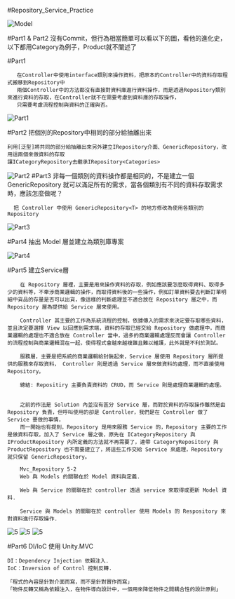 #Repository_Service_Practice

![Model](/READNE用的圖片/0.PNG)

#Part1 & Part2  沒有Commit，但行為相當簡單可以看以下的圖，看他的進化史，以下都用Category為例子，Product就不闡述了

#Part1 

       在Controller中使用interface類別來操作資料，把原本的Controller中的資料存取程式搬移到Repository中       
       兩個Controller中的方法都沒有直接對資料庫進行資料操作，而是透過Repository類別來進行資料的存取，在Controller就不在需要考慮到資料庫的存取操作，
       只需要考慮流程控制與資料的正確與否。
       
 ![Part1](/READNE用的圖片/Part1.PNG)

      

#Part2  把個別的Repository中相同的部分給抽離出來
  
    利用[泛型]將共同的部分給抽離出來另外建立IRepository介面、GenericRepository，改用這兩個來做資料的存取
    讓ICategoryRepository去繼承IRepository<Categories>
    
 ![Part2](/READNE用的圖片/2.PNG)
#Part3 非每一個類別的資料操作都是相同的，不是建立一個 GenericRepository 就可以滿足所有的需求，當各個類別有不同的資料存取需求時，應該怎麼做呢？

      把 Controller 中使用 GenericRepository<T> 的地方修改為使用各類別的 Repository



![Part3](/READNE用的圖片/3.PNG)


#Part4  抽出 Model 層並建立為類別庫專案


![Part4](/READNE用的圖片/4.PNG)


#Part5 建立Service層
        
        在 Repository 層裡，主要是用來操作資料的存取，例如應該要怎麼取得資料、取得多少的資料等，不牽涉商業邏輯的操作，而取得資料後的一些操作，例如訂單資料要去判斷訂單明細中貨品的存量是否可以出貨，像這樣的判斷處理並不適合放在 Repository 層之中，而 Repository 層為提供給 Service 層來使用。
        
        Controller 其主要的工作為系統流程的控制，依據傳入的需求來決定要存取哪些資料，並且決定要選擇 View 以回應到需求端，資料的存取已經交給 Repository 做處理中，而商業邏輯的處理也不適合放在 Controller 當中，過多的商業邏輯處理反而會讓 Controller 的流程控制與商業邏輯混在一起，使得程式會越來越複雜且難以維護，此外就是不利於測試。

        服務層，主要是把系統的商業邏輯給封裝起來，Service 層使用 Repository 層所提供的服務來存取資料， Controller 則是透過 Service 層來做資料的處理，而不直接使用 Repository。

        總結: Repositiry 主要負責資料的 CRUD，而 Service 則是處理商業邏輯的處理。
        
        
        之前的作法是 Solution 內並沒有區分 Service 層，而對於資料的存取操作雖然是由 Repository 負責，但呼叫使用的卻是 Controller，我們是在 Controller 做了 Service 要做的事情，
        而一開始也有提到，Repository 是用來服務 Service 的，Repository 主要的工作是做資料存取，加入了 Service 層之後，原先在 ICategoryRepository 與 IProductRepository 內所定義的方法就不再需要了，連帶 CategoryRepository 與 ProductRepository 也不需要建立了，將這些工作交給 Service 來處理，Repository 就只保留 GenericRepository。

        Mvc_Repository 5-2
        Web 與 Models 的關聯在於 Model 資料與定義.

        Web 與 Service 的關聯在於 controller 透過 service 來取得或更新 Model 資料.

        Service 與 Models 的關聯在於 controller 使用 Models 的 Respository 來對資料進行存取操作.

![5](/READNE用的圖片/5.PNG)
![5](/READNE用的圖片/-1.PNG)
![5](/READNE用的圖片/5-2.PNG)

#Part6 DI/IoC 使用 Unity.MVC

    DI：Dependency Injection 依賴注入.
    IoC：Inversion of Control 控制反轉.
    
    「程式的內容是針對介面而寫，而不是針對實作而寫」
    「物件反轉又稱為依賴注入，在物件導向設計中，一個用來降低物件之間耦合性的設計原則」
  
